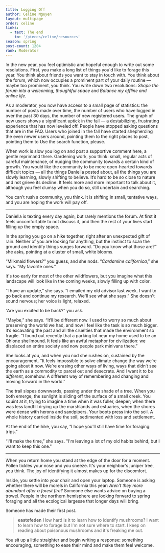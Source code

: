 ```yaml
---
title: Logging Off
author: Celine Nguyen
layout: multipage
order: celine
links:
  - text: The end
    to: '/pieces/celine/resources'
season: spring
post-count: 1204
rank: Moderator
---
```


In the new year, you feel optimistic and hopeful enough to write out some resolutions. First, you make a long list of things you'd like to forage this year. You think about friends you want to stay in touch with. You think about the forum, which now occupies a prominent part of your daily routine — maybe too prominent, you think. You write down two resolutions: *Shape the forum into a welcoming, thoughtful space* and *Balance my offline and online life.*

As a moderator, you now have access to a small page of statistics: the number of posts made over time, the number of users who have logged in over the past 30 days, the number of new registered users. The graph of new users shows a significant uptick in the fall — a destabilizing, frustrating experience that has now leveled off. People have stopped asking questions that are in the FAQ. Users who joined in the fall have started shepherding the even newer users around, pointing them to the right places to post, pointing them to Use the search function, please.

When work is slow you log on and post a supportive comment here, a gentle reprimand there. Gardening work, you think: small, regular acts of careful maintenance, of nudging the community towards a certain kind of growth. You would like the community to be more open-hearted towards difficult topics — all the things Daniella posted about, all the things you are slowly learning, slowly shifting to believe. It’s hard to be so close to nature and not grieve its decline. It feels more and more important to talk about it, although you feel clumsy when you do so, still uncertain and searching.

You can't rush a community, you think. It is shifting in small, tentative ways, and you are hoping the work will pay off.

---

Daniella is texting every day again, but rarely mentions the forum. At first it feels uncomfortable to not discuss it, and then the rest of your lives start filling up the empty space.

In the spring you go on a hike together, right after an unexpected gift of rain. Neither of you are looking for anything, but the instinct to scan the ground and identify things surges forward. “Do you know what those are?” she asks, pointing at a cluster of small, white blooms.

“Milkmaid flowers?” you guess, and she nods. “*Cardamine californica*,” she says. “My favorite ones.”

It's too early for most of the other wildflowers, but you imagine what this landscape will look like in the coming weeks, slowly filling up with color.

“I have an update,” she says. “I emailed my old advisor last week. I want to go back and continue my research. We'll see what she says.” She doesn't sound nervous; her voice is light, relaxed.

“Are you excited to be back?” you ask.

“Maybe,” she says. “It’ll be different now. I used to worry so much about preserving the world we had, and now I feel like the task is so much bigger. It’s excavating the past and all the cruelties that made the environment so fragile. “I found out recently that a parking lot near my home used to be an Ohlone shellmound. It feels like an awful metaphor for civilization: we displaced an entire society and now people park minivans there.”

She looks at you, and when you nod she rushes on, sustained by the encouragement. “It feels impossible to solve climate change the way we’re going about it now. We’re erasing other ways of living, ways that didn’t see the earth as a commodity to parcel out and desecrate. And I want it to be *different*, somehow. A different way of remembering and changing and moving forward in the world.”

The trail slopes downwards, passing under the shade of a tree. When you both emerge, the sunlight is sliding off the surface of a small creek. You squint at it, trying to imagine a time when it was fuller, deeper; when there was less landfill drying up the marshlands and estuaries, when the shores were dense with herons and sandpipers. Your boots press into the soil. A whole history carried inside the soil, sedimented with loss and settlement.

At the end of the hike, you say, “I hope you'll still have time for foraging trips.”

“I'll make the time,” she says. "I'm leaving a lot of my old habits behind, but I want to keep this one."

---

When you return home you stand at the edge of the door for a moment. Pollen tickles your nose and you sneeze. It's your neighbor's juniper tree, you think. The joy of identifying it almost makes up for the discomfort.

Inside, you settle into your chair and open your laptop. Someone is asking whether there will be morels in California this year: *Aren’t they more abundant after a forest fire?* Someone else wants advice on buying a trowel. People in the northern hemisphere are looking forward to spring foraging and all the ecological largesse that longer days will bring.

Someone has made their first post.

> **eastofeden** How hard is it to learn how to identify mushrooms? I want to learn how to forage but I'm not sure where to start. I keep on reading about poisonous mushrooms and it's freaking me out.

You sit up a little straighter and begin writing a response: something encouraging, something to ease their mind and make them feel welcome.
